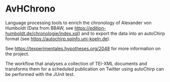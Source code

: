 # AvHChrono
Language processing tools to enrich the chronology of Alexander von Humboldt (Data from BBAW, see https://edition-humboldt.de/chronologie/index.xql) and to export the data into an autoChirp format (see https://autochirp.spinfo.uni-koeln.de). 

See https://texperimentales.hypotheses.org/2048 for more information on the project.

The workflow that analyses a collection of TEI-XML documents and transforms them for a scheduled publication on Twitter using autoChirp can be performed with the JUnit test. 
